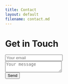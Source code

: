 ```yaml
---
title: Contact
layout: default
filename: contact.md
---
```


# Get in Touch

<div id="contact">
<form action="https://formspree.io/f/xayzavyk" method="POST">
<input type="email" name="Email" width="100%" placeholder="Your email" required><br>
<input type="hidden" name="_subject" width="100%" value="Webpage Contact" />
<textarea name="Message" width="100%" placeholder="Your message" required></textarea><br>
<button type="submit" align="center">Send</button>
</form>
</div>

